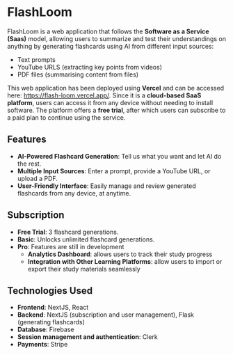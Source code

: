 # FlashLoom

FlashLoom is a web application that follows the **Software as a Service (Saas)** model, allowing users to summarize and test their understandings on anything by generating flashcards using AI from different input sources:
- Text prompts
- YouTube URLS (extracting key points from videos)
- PDF files (summarising content from files)

This web application has been deployed using **Vercel** and can be accessed here: https://flash-loom.vercel.app/.
Since it is a **cloud-based SaaS platform**, users can access it from any device without needing to install software. The platform offers a **free trial**, after which users can subscribe to a paid plan to continue using the service.

## Features

- **AI-Powered Flashcard Generation**: Tell us what you want and let AI do the rest.
- **Multiple Input Sources**: Enter a prompt, provide a YouTube URL, or upload a PDF.
- **User-Friendly Interface**: Easily manage and review generated flashcards from any device, at anytime.

## Subscription

- **Free Trial**: 3 flashcard generations.
- **Basic**: Unlocks unlimited flashcard generations.
- **Pro**: Features are still in development
  - **Analytics Dashboard**: allows users to track their study progress
  - **Integration with Other Learning Platforms**: allow users to import or export their study materials seamlessly

## Technologies Used

- **Frontend**: NextJS, React
- **Backend**: NextJS (subscription and user management), Flask (generating flashcards)
- **Database**: Firebase
- **Session management and authentication**: Clerk
- **Payments**: Stripe
